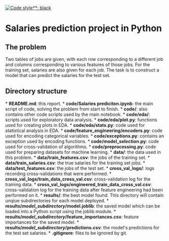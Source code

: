 [![Code style**: black](https**://img.shields.io/badge/code%20style-black-000000.svg)](https**://github.com/psf/black)# Salaries prediction project in Python## The problemTwo tables of jobs are given, with each row corresponding to a different joband columns corresponding to various features of those jobs. For the trainingset, salaries are also given for each job. The task is to construct a modelthat can predict the salaries for the test set.## Directory structure\* **README.md**: this report.\* **code/Salaries prediciton.ipynb**: the main script of code, solving the problem from start to finish.\* **code/**: also contains other code scripts used by the main notebook.    \* **code/eda/**: scripts used for exploratory data analysis.         \* **code/eda/plot.py**: functions used for creating plots in EDA.         \* **code/eda/stats.py**: code used for statistical analysis in EDA.    \* **code/feature_engineering/encoders.py**: code used for encoding categorical variables.    \* **code/exceptions.py**: contains an exception used by encoding functions.    \* **code/model_selection.py**: code used for cross-validation of algorithms.    \* **code/preprocessing.py**: code used for preparing datasets for machine learning.\* **data/**: the data used in this problem.    \* **data/train_features.csv**: the jobs of the training set.    \* **data/train_salaries.csv**: the true salaries for the training set jobs.    \* **data/test_features.csv**: the jobs of the test set.\* **cross_val_logs/**: logs recording cross-validations that were performed.    \* **cross_val_logs/train_data_cross_val.csv**: cross-validation log for the training data.    \* **cross_val_logs/engineered_train_data_cross_val.csv**: cross-validation log for the training data after feature engineering had been performed on it.\* **results/**: the best model found. This directory will contain unqiuesubdirectories for each model deployed.    \* **results/_model\_subdirectory_/model.joblib**: the saved model which can be loaded into a Python script using the joblib module.    \* **results/_model\_subdirectory_/feature_importances.csv**: feature importances for the saved model.    \* **results/_model\_subdirectory_/predictions.csv**: the model's predictions for the test set salaries.\* **.gitignore**: files to be ignored by git.